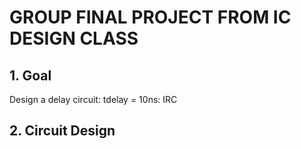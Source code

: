 # GROUP FINAL PROJECT FROM IC DESIGN CLASS

## 1. Goal

Design a delay circuit: tdelay = 10ns: IRC

## 2. Circuit Design

